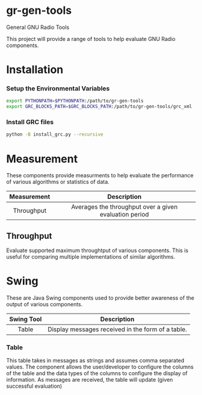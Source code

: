# gr-gen-tools
General GNU Radio Tools

This project will provide a range of tools to help evaluate GNU Radio components.

# Installation

### Setup the Environmental Variables

~~~bash
export PYTHONPATH=$PYTHONPATH:/path/to/gr-gen-tools
export GRC_BLOCKS_PATH=$GRC_BLOCKS_PATH:/path/to/gr-gen-tools/grc_xml
~~~

### Install GRC files
~~~bash
python -B install_grc.py --recursive
~~~

# Measurement
These components provide measurments to help evaluate the performance of various algorithms or statistics of data.

| Measurement | Description |
| :-: | :-: |
| Throughput | Averages the throughput over a given evaluation period |

## Throughput
Evaluate supported maximum throughtput of various components.  This is useful for comparing multiple implementations of similar algorithms.

# Swing
These are Java Swing components used to provide better awareness of the output of various components.

| Swing Tool | Description |
| :-: | :-: |
| Table | Display messages received in the form of a table. |

### Table
This table takes in messages as strings and assumes comma separated values.  The component allows the user/developer to configure the columns of the table and the data types of the columns to configure the display of information.  As messages are received, the table will update (given successful evaluation)